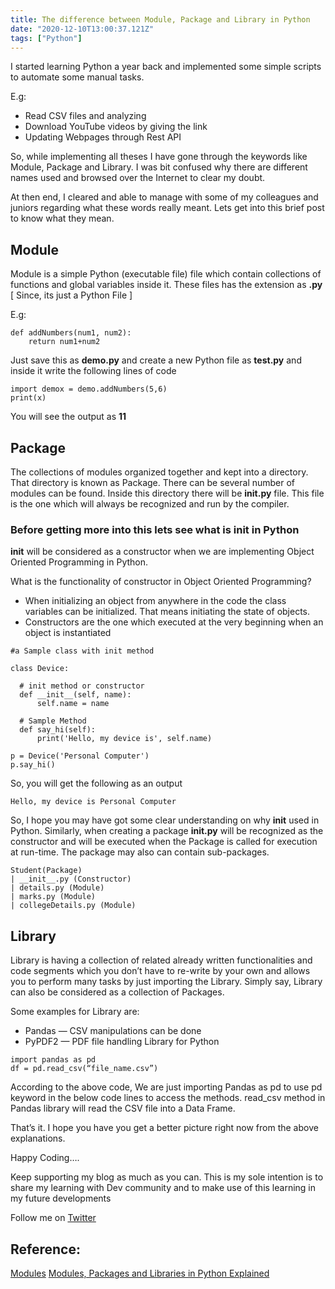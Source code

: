 ```yaml
---
title: The difference between Module, Package and Library in Python
date: "2020-12-10T13:00:37.121Z"
tags: ["Python"]
---
```


I started learning Python a year back and implemented some simple scripts to automate some manual tasks.

E.g:

-   Read CSV files and analyzing
-   Download YouTube videos by giving the link
-   Updating Webpages through Rest API

So, while implementing all theses I have gone through the keywords like Module, Package and Library. I was bit confused why there are different names used and browsed over the Internet to clear my doubt.

At then end, I cleared and able to manage with some of my colleagues and juniors regarding what these words really meant. Lets get into this brief post to know what they mean.

## Module

Module is a simple Python (executable file) file which contain collections of functions and global variables inside it. These files has the extension as **.py** [ Since, its just a Python File ]

E.g:
```
def addNumbers(num1, num2):   
    return num1+num2
```

Just save this as **demo.py** and create a new Python file as **test.py** and inside it write the following lines of code

```
import demox = demo.addNumbers(5,6) 
print(x)
```

You will see the output as **11**

## Package

The collections of modules organized together and kept into a directory. That directory is known as Package. There can be several number of modules can be found. Inside this directory there will be **__init__.py** file. This file is the one which will always be recognized and run by the compiler.

### Before getting more into this lets see what is __init__ in Python

__init__ will be considered as a constructor when we are implementing Object Oriented Programming in Python.

What is the functionality of constructor in Object Oriented Programming?

-   When initializing an object from anywhere in the code the class variables can be initialized. That means initiating the state of objects.
-   Constructors are the one which executed at the very beginning when an object is instantiated

  ```
#a Sample class with init method

class Device:     
 
    # init method or constructor      
    def __init__(self, name):     
        self.name = name     
        
    # Sample Method      
    def say_hi(self):     
        print('Hello, my device is', self.name)     
        
p = Device('Personal Computer')     
p.say_hi()
```

So, you will get the following as an output

```
Hello, my device is Personal Computer
```

So, I hope you may have got some clear understanding on why **__init__** used in Python. Similarly, when creating a package **__init__.py** will be recognized as the constructor and will be executed when the Package is called for execution at run-time. The package may also can contain sub-packages.
```
Student(Package)  
| __init__.py (Constructor)  
| details.py (Module)  
| marks.py (Module)  
| collegeDetails.py (Module)
```
## Library

Library is having a collection of related already written functionalities and code segments which you don’t have to re-write by your own and allows you to perform many tasks by just importing the Library. Simply say, Library can also be considered as a collection of Packages.

Some examples for Library are:

-   Pandas — CSV manipulations can be done
-   PyPDF2 — PDF file handling Library for Python
```
import pandas as pd   
df = pd.read_csv(“file_name.csv”)
```
According to the above code, We are just importing Pandas as pd to use pd keyword in the below code lines to access the methods. read_csv method in Pandas library will read the CSV file into a Data Frame.

That’s it. I hope you have you get a better picture right now from the above explanations.

Happy Coding….

Keep supporting my blog as much as you can. This is my sole intention is to share my learning with Dev community and to make use of this learning in my future developments

Follow me on [Twitter](https://twitter.com/parathantl)

## Reference:
[Modules](https://www.youtube.com/watch?v=DdGVBZv46PI&feature=emb_title)
[Modules, Packages and Libraries in Python Explained](https://www.youtube.com/watch?v=V27FQ6UBTPY&feature=emb_title)


